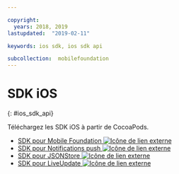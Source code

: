 ```yaml
---

copyright:
  years: 2018, 2019
lastupdated:  "2019-02-11"

keywords: ios sdk, ios sdk api

subcollection:  mobilefoundation
---
```


#	SDK iOS
{: #ios_sdk_api}

Téléchargez les SDK iOS à partir de CocoaPods.

* [SDK pour Mobile Foundation ![Icône de lien externe](../../icons/launch-glyph.svg "Icône de lien externe")](https://cocoapods.org/pods/IBMMobileFirstPlatformFoundation)
* [SDK pour Notifications push ![Icône de lien externe](../../icons/launch-glyph.svg "Icône de lien externe")](https://cocoapods.org/pods/IBMMobileFirstPlatformFoundationPush)
* [SDK pour JSONStore ![Icône de lien externe](../../icons/launch-glyph.svg "Icône de lien externe")](https://cocoapods.org/pods/IBMMobileFirstPlatformFoundationJSONStore)
* [SDK pour LiveUpdate ![Icône de lien externe](../../icons/launch-glyph.svg "Icône de lien externe")](https://cocoapods.org/pods/IBMMobileFirstPlatformFoundationLiveUpdate)
